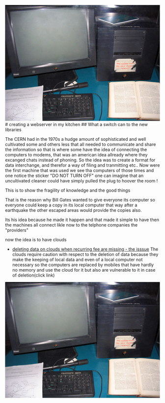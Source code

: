 <img class="twenty-five-percent" src="/images/cern.jpg" alt="fostering">
# creating a webserver in my kitchen
## What a switch can to the new libraries

The CERN had in the 1970s a hudge amount of sophisticated and well cultivated some 
and others less that all needed to communicate and share the information so that is
where some have the idea of connecting the computers to modems, that was an american 
idea allready where they excanged chats instead of phoning. So the idea was to create 
a format for data interchange, and therefor a way of filing and tranmitting etc..
Now were the first machine that was used we see tha computers of those times and
one notice the sticker "DO NOT TURN OFF" one can imagine that an uncultivated cleaner
could have simply pulled the plug to hoover the room !

This is to show the fragility of knowledge and the good things 

That is the reason why Bill Gates wanted to give everyone its computer
so everyone could keep a copy in its local computer that way after a earthquake
the other escaped areas would provide the copies also. 

Its his idea because he made it happen and that made it simple to have then
the machines all connect likle now to the telphone companies the "providers"

now the idea is to have clouds 


- [deleting data on clouds when recurring fee are missing - the isssue](../four/four.html) 
The clouds require caution with respect to the deletion of data because they 
make the keeping of local data and even of a local computer not necessary
so the computers are replaced by mobiles that have hardly no memory and use the cloud
for it but also are vulnerable to it in case of deletion(click link)




![one single switch](/images/cern.jpg)


